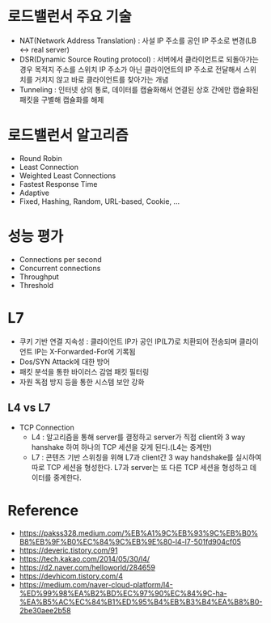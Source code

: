 # 로드밸런서 주요 기술

* NAT(Network Address Translation) : 사설 IP 주소를 공인 IP 주소로 변경(LB <-> real server)
* DSR(Dynamic Source Routing protocol) : 서버에서 클라이언트로 되돌아가는 경우 목적지 주소를 스위치 IP 주소가 아닌 클라이언트의 IP 주소로 전달해서 스위치를 거치지 않고 바로 클라이언트를 찾아가는 개념
* Tunneling : 인터넷 상의 통로, 데이터를 캡슐화해서 연결된 상호 간에만 캡슐화된 패킷을 구별해 캡슐화를 해제

# 로드밸런서 알고리즘

* Round Robin
* Least Connection
* Weighted Least Connections
* Fastest Response Time
* Adaptive
* Fixed, Hashing, Random, URL-based, Cookie, ...

# 성능 평가

* Connections per second
* Concurrent connections
* Throughput
* Threshold

# L7

* 쿠키 기반 연결 지속성 : 클라이언트 IP가 공인 IP(L7)로 치환되어 전송되며 클라이언트 IP는 X-Forwarded-For에 기록됨
* Dos/SYN Attack에 대한 방어
* 패킷 분석을 통한 바이러스 감염 패킷 필터링
* 자원 독점 방지 등을 통한 시스템 보안 강화

## L4 vs L7

* TCP Connection
  * L4 : 알고리즘을 통해 server를 결정하고 server가 직접 client와 3 way hanshake 하여 하나의 TCP 세션을 갖게 된다.(L4는 중계만)
  * L7 : 콘텐츠 기반 스위칭을 위해 L7과 client간 3 way handshake를 실시하여 따로 TCP 세션을 형성한다. L7과 server는 또 다른 TCP 세션을 형성하고 데이터를 중계한다.

# Reference

* <https://pakss328.medium.com/%EB%A1%9C%EB%93%9C%EB%B0%B8%EB%9F%B0%EC%84%9C%EB%9E%80-l4-l7-501fd904cf05>
* <https://deveric.tistory.com/91>
* <https://tech.kakao.com/2014/05/30/l4/>
* <https://d2.naver.com/helloworld/284659>
* <https://devhicom.tistory.com/4>
* <https://medium.com/naver-cloud-platform/l4-%ED%99%98%EA%B2%BD%EC%97%90%EC%84%9C-ha-%EA%B5%AC%EC%84%B1%ED%95%B4%EB%B3%B4%EA%B8%B0-2be30aee2b58>
